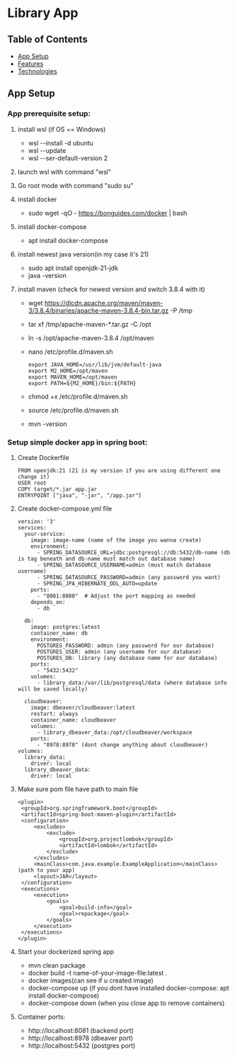 # Library App

## Table of Contents

- [App Setup](#app-setup)
- [Features](#features)
- [Technologies](#technologies)

## App Setup

### App prerequisite setup:

1. install wsl (if OS == Windows)
   - wsl --install -d ubuntu
   - wsl --update
   - wsl --ser-default-version 2
2. launch wsl with command "wsl"
3. Go root mode with command "sudo su"
4. install docker
   - sudo wget -qO - https://bonguides.com/docker | bash
5. install docker-compose
   - apt install docker-compose
6. install newest java version(in my case it's 21)
   - sudo apt install openjdk-21-jdk
   - java -version
7. install maven (check for newest version and switch 3.8.4 with it)

   - wget https://dlcdn.apache.org/maven/maven-3/3.8.4/binaries/apache-maven-3.8.4-bin.tar.gz -P /tmp
   - tar xf /tmp/apache-maven-\*.tar.gz -C /opt
   - ln -s /opt/apache-maven-3.8.4 /opt/maven
   - nano /etc/profile.d/maven.sh

     ```
     export JAVA_HOME=/usr/lib/jvm/default-java
     export M2_HOME=/opt/maven
     export MAVEN_HOME=/opt/maven
     export PATH=${M2_HOME}/bin:${PATH}
     ```

   - chmod +x /etc/profile.d/maven.sh
   - source /etc/profile.d/maven.sh
   - mvn -version

### Setup simple docker app in spring boot:

1. Create Dockerfile

   ```
   FROM openjdk:21 (21 is my version if you are using different one change it)
   USER root
   COPY target/*.jar app.jar
   ENTRYPOINT ["java", "-jar", "/app.jar"]
   ```

2. Create docker-compose.yml file

   ```
   version: '3'
   services:
     your-service:
       image: image-name (name of the image you wanna create)
       environment:
         - SPRING_DATASOURCE_URL=jdbc:postgresql://db:5432/db-name (db is tag beneath and db-name must match out database name)
         - SPRING_DATASOURCE_USERNAME=admin (must match database username)
         - SPRING_DATASOURCE_PASSWORD=admin (any password you want)
         - SPRING_JPA_HIBERNATE_DDL_AUTO=update
       ports:
         - "8081:8080"  # Adjust the port mapping as needed
       depends_on:
         - db

     db:
       image: postgres:latest
       container_name: db
       environment:
         POSTGRES_PASSWORD: admin (any password for our database)
         POSTGRES_USER: admin (any username for our database)
         POSTGRES_DB: library (any database name for our database)
       ports:
         - "5432:5432"
       volumes:
         - library_data:/var/lib/postgresql/data (where database info will be saved locally)

     cloudbeaver:
       image: dbeaver/cloudbeaver:latest
       restart: always
       container_name: cloudbeaver
       volumes:
         - library_dbeaver_data:/opt/cloudbeaver/workspace
       ports:
         - "8978:8978" (dont change anything about cloudbeaver)
   volumes:
     library_data:
       driver: local
     library_dbeaver_data:
       driver: local
   ```

3. Make sure pom file have path to main file
   ```
   <plugin>
   	<groupId>org.springframework.boot</groupId>
   	<artifactId>spring-boot-maven-plugin</artifactId>
   	<configuration>
   		<excludes>
   			<exclude>
   				<groupId>org.projectlombok</groupId>
   				<artifactId>lombok</artifactId>
   			</exclude>
   		</excludes>
   		<mainClass>com.java.example.ExampleApplication</mainClass>(path to your app)
   		<layout>JAR</layout>
   	</configuration>
   	<executions>
   		<execution>
   			<goals>
   				<goal>build-info</goal>
   				<goal>repackage</goal>
   			</goals>
   		</execution>
   	</executions>
   </plugin>
   ```
4. Start your dockerized spring app
   - mvn clean package
   - docker build -t name-of-your-image-file:latest .
   - docker images(can see if u created image)
   - docker-compose up (if you dont have installed docker-compose: apt install docker-compose)
   - docker-compose down (when you close app to remove containers)
5. Container ports:
   - http://localhost:8081 (backend port)
   - http://localhost:8978 (dbeaver port)
   - http://localhost:5432 (postgres port)
